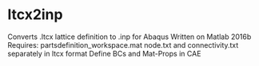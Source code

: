 # ltcx2inp
Converts .ltcx lattice definition to .inp for Abaqus
Written on Matlab 2016b
Requires: partsdefinition_workspace.mat
          node.txt and connectivity.txt separately in ltcx format
Define BCs and Mat-Props in CAE

